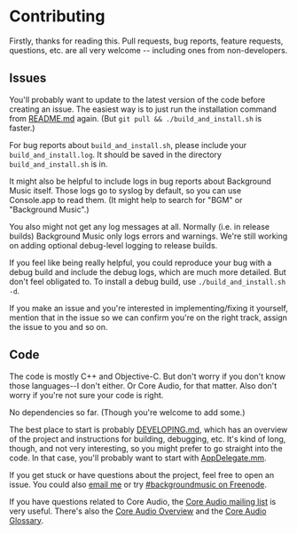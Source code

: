 <!-- vim: set tw=120: -->

# Contributing

Firstly, thanks for reading this. Pull requests, bug reports, feature requests, questions, etc. are all very welcome --
including ones from non-developers.

## Issues

You'll probably want to update to the latest version of the code before creating an issue. The easiest way is to just
run the installation command from [README.md](/README.md) again. (But `git pull && ./build_and_install.sh` is faster.)

For bug reports about `build_and_install.sh`, please include your `build_and_install.log`. It should be saved in the
directory `build_and_install.sh` is in.

It might also be helpful to include logs in bug reports about Background Music itself. Those logs go to syslog by
default, so you can use Console.app to read them. (It might help to search for "BGM" or "Background Music".)

You also might not get any log messages at all. Normally (i.e. in release builds) Background Music only logs errors and
warnings. We're still working on adding optional debug-level logging to release builds.

If you feel like being really helpful, you could reproduce your bug with a debug build and include the debug logs, which
are much more detailed. But don't feel obligated to. To install a debug build, use `./build_and_install.sh -d`.

If you make an issue and you're interested in implementing/fixing it yourself, mention that in the issue so we can
confirm you're on the right track, assign the issue to you and so on.

## Code

The code is mostly C++ and Objective-C. But don't worry if you don't know those languages--I don't either. Or Core
Audio, for that matter. Also don't worry if you're not sure your code is right.

No dependencies so far. (Though you're welcome to add some.)

The best place to start is probably [DEVELOPING.md](/DEVELOPING.md), which has an overview of the project and
instructions for building, debugging, etc. It's kind of long, though, and not very interesting, so you might prefer to
go straight into the code. In that case, you'll probably want to start with
[AppDelegate.mm](/BGMApp/BGMApp/AppDelegate.mm).

If you get stuck or have questions about the project, feel free to open an issue. You could also [email
me](mailto:kyle@bearisdriving.com) or try [#backgroundmusic on
Freenode](https://webchat.freenode.net/?channels=backgroundmusic).

If you have questions related to Core Audio, the [Core Audio mailing
list](https://lists.apple.com/archives/coreaudio-api) is very useful. There's also the [Core Audio
Overview](https://developer.apple.com/library/mac/documentation/MusicAudio/Conceptual/CoreAudioOverview/Introduction/Introduction.html)
and the [Core Audio
Glossary](https://developer.apple.com/library/mac/documentation/MusicAudio/Reference/CoreAudioGlossary/Glossary/core_audio_glossary.html).


